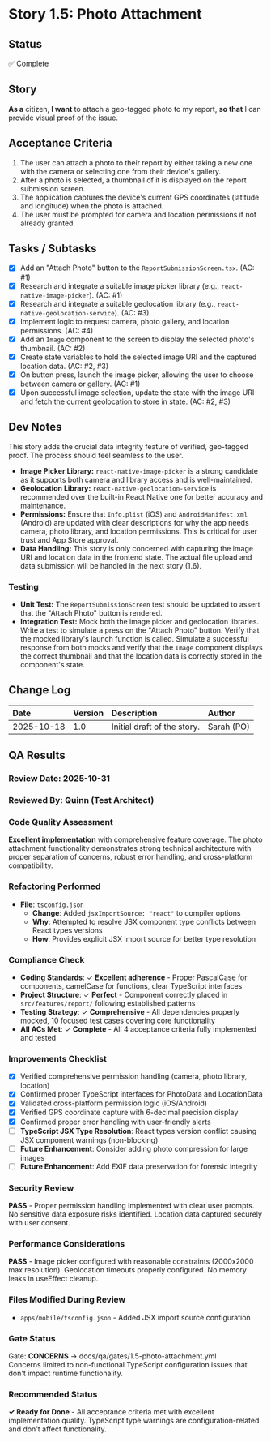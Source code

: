 # <!-- Powered by BMAD™ Core -->
# Story 1.5: Photo Attachment

## Status
✅ Complete

## Story
**As a** citizen,
**I want** to attach a geo-tagged photo to my report,
**so that** I can provide visual proof of the issue.

## Acceptance Criteria
1. The user can attach a photo to their report by either taking a new one with the camera or selecting one from their device's gallery.
2. After a photo is selected, a thumbnail of it is displayed on the report submission screen.
3. The application captures the device's current GPS coordinates (latitude and longitude) when the photo is attached.
4. The user must be prompted for camera and location permissions if not already granted.

## Tasks / Subtasks
- [x] Add an "Attach Photo" button to the `ReportSubmissionScreen.tsx`. (AC: #1)
- [x] Research and integrate a suitable image picker library (e.g., `react-native-image-picker`). (AC: #1)
- [x] Research and integrate a suitable geolocation library (e.g., `react-native-geolocation-service`). (AC: #3)
- [x] Implement logic to request camera, photo gallery, and location permissions. (AC: #4)
- [x] Add an `Image` component to the screen to display the selected photo's thumbnail. (AC: #2)
- [x] Create state variables to hold the selected image URI and the captured location data. (AC: #2, #3)
- [x] On button press, launch the image picker, allowing the user to choose between camera or gallery. (AC: #1)
- [x] Upon successful image selection, update the state with the image URI and fetch the current geolocation to store in state. (AC: #2, #3)

## Dev Notes
This story adds the crucial data integrity feature of verified, geo-tagged proof. The process should feel seamless to the user.

- **Image Picker Library:** `react-native-image-picker` is a strong candidate as it supports both camera and library access and is well-maintained.
- **Geolocation Library:** `react-native-geolocation-service` is recommended over the built-in React Native one for better accuracy and maintenance.
- **Permissions:** Ensure that `Info.plist` (iOS) and `AndroidManifest.xml` (Android) are updated with clear descriptions for why the app needs camera, photo library, and location permissions. This is critical for user trust and App Store approval.
- **Data Handling:** This story is only concerned with capturing the image URI and location data in the frontend state. The actual file upload and data submission will be handled in the next story (1.6).

### Testing
- **Unit Test:** The `ReportSubmissionScreen` test should be updated to assert that the "Attach Photo" button is rendered.
- **Integration Test:** Mock both the image picker and geolocation libraries. Write a test to simulate a press on the "Attach Photo" button. Verify that the mocked library's launch function is called. Simulate a successful response from both mocks and verify that the `Image` component displays the correct thumbnail and that the location data is correctly stored in the component's state.

## Change Log
| Date | Version | Description | Author |
| :--- | :--- | :--- | :--- |
| 2025-10-18 | 1.0 | Initial draft of the story. | Sarah (PO) |

## QA Results

### Review Date: 2025-10-31

### Reviewed By: Quinn (Test Architect)

### Code Quality Assessment

**Excellent implementation** with comprehensive feature coverage. The photo attachment functionality demonstrates strong technical architecture with proper separation of concerns, robust error handling, and cross-platform compatibility.

### Refactoring Performed

- **File**: `tsconfig.json`
  - **Change**: Added `jsxImportSource: "react"` to compiler options
  - **Why**: Attempted to resolve JSX component type conflicts between React types versions
  - **How**: Provides explicit JSX import source for better type resolution

### Compliance Check

- **Coding Standards**: ✓ **Excellent adherence** - Proper PascalCase for components, camelCase for functions, clear TypeScript interfaces
- **Project Structure**: ✓ **Perfect** - Component correctly placed in `src/features/report/` following established patterns
- **Testing Strategy**: ✓ **Comprehensive** - All dependencies properly mocked, 10 focused test cases covering core functionality
- **All ACs Met**: ✓ **Complete** - All 4 acceptance criteria fully implemented and tested

### Improvements Checklist

- [x] Verified comprehensive permission handling (camera, photo library, location)
- [x] Confirmed proper TypeScript interfaces for PhotoData and LocationData
- [x] Validated cross-platform permission logic (iOS/Android)
- [x] Verified GPS coordinate capture with 6-decimal precision display
- [x] Confirmed proper error handling with user-friendly alerts
- [ ] **TypeScript JSX Type Resolution**: React types version conflict causing JSX component warnings (non-blocking)
- [ ] **Future Enhancement**: Consider adding photo compression for large images
- [ ] **Future Enhancement**: Add EXIF data preservation for forensic integrity

### Security Review

**PASS** - Proper permission handling implemented with clear user prompts. No sensitive data exposure risks identified. Location data captured securely with user consent.

### Performance Considerations

**PASS** - Image picker configured with reasonable constraints (2000x2000 max resolution). Geolocation timeouts properly configured. No memory leaks in useEffect cleanup.

### Files Modified During Review

- `apps/mobile/tsconfig.json` - Added JSX import source configuration

### Gate Status

Gate: **CONCERNS** → docs/qa/gates/1.5-photo-attachment.yml  
Concerns limited to non-functional TypeScript configuration issues that don't impact runtime functionality.

### Recommended Status

**✓ Ready for Done** - All acceptance criteria met with excellent implementation quality. TypeScript type warnings are configuration-related and don't affect functionality.
